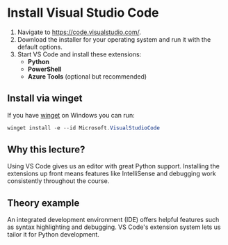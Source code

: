 # Install Visual Studio Code

1. Navigate to <https://code.visualstudio.com/>.
2. Download the installer for your operating system and run it with the default options.
3. Start VS Code and install these extensions:
   - **Python**
   - **PowerShell**
   - **Azure Tools** (optional but recommended)

## Install via winget

If you have [winget](https://learn.microsoft.com/en-us/windows/package-manager/winget/) on Windows you can run:

```powershell
winget install -e --id Microsoft.VisualStudioCode
```

## Why this lecture?

Using VS Code gives us an editor with great Python support. Installing the
extensions up front means features like IntelliSense and debugging work
consistently throughout the course.
## Theory example
An integrated development environment (IDE) offers helpful features such as syntax highlighting and debugging. VS Code's extension system lets us tailor it for Python development.
